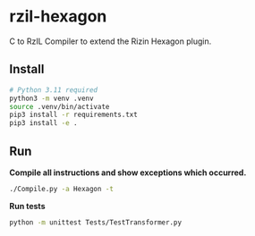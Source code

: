 # rzil-hexagon

C to RzIL Compiler to extend the Rizin Hexagon plugin.

## Install

```bash
# Python 3.11 required
python3 -m venv .venv
source .venv/bin/activate
pip3 install -r requirements.txt
pip3 install -e .
```

## Run

**Compile all instructions and show exceptions which occurred.**

```bash
./Compile.py -a Hexagon -t
```

**Run tests**

```bash
python -m unittest Tests/TestTransformer.py
```


